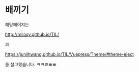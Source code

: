 # 배끼기
해당페이지는 

http://milooy.github.io/TIL/

과

https://junilhwang.github.io/TIL/Vuepress/Theme/#theme-eject

를 참고했습니다. ㅋㅋㄹㅃㅃ